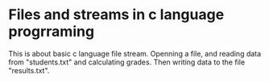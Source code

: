 # Files and streams in c language progrraming  
This is about basic c language file stream.
Openning a file, and reading data from "students.txt" and calculating grades. Then writing data to the file "results.txt".